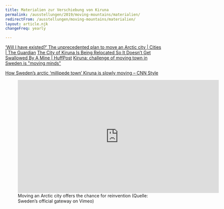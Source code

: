 ```yaml
---
title: Materialien zur Verschiebung von Kiruna
permalink: /ausstellungen/2019/moving-mountains/materialien/
redirectFrom: /ausstellungen/moving-mountains/materialien/
layout: article.njk
changeFreq: yearly

---
```


[‘Will I have existed?’ The unprecedented plan to move an Arctic city | Cities | The Guardian](https://www.theguardian.com/cities/2018/dec/02/kiruna-swedish-arctic-town-had-to-move-reindeer-herders-in-the-way "'Will I have existed?' The unprecedented plan to move an Arctic city | Cities | The Guardian") [The City of Kiruna Is Being Relocated So It Doesn’t Get Swallowed By A Mine | HuffPost](https://www.huffpost.com/entry/kiruna-sweden-city-move-mine-lkab_n_5c02ff0ee4b04fb21168a25b "The City of Kiruna Is Being Relocated So It Doesn't Get Swallowed By A Mine | HuffPost") [Kiruna: challenge of moving town in Sweden is "moving minds"](https://www.dezeen.com/2019/02/18/kiruna-moving-town-sweden-mining-climate-change/ "Kiruna: challenge of moving town in Sweden is 'moving minds'")

[How Sweden’s arctic ‘millipede town’ Kiruna is slowly moving – CNN Style](https://edition.cnn.com/style/article/sweden-kiruna-relocation/index.html)

<figure>

<iframe src="https://player.vimeo.com/video/114641921" webkitallowfullscreen="" mozallowfullscreen="" allowfullscreen="" width="640" height="360" frameborder="0"></iframe>

<figcaption>Moving an Arctic city offers the chance for reinvention (Quelle: Sweden’s official gateway on Vimeo)</figcaption>

</figure>
